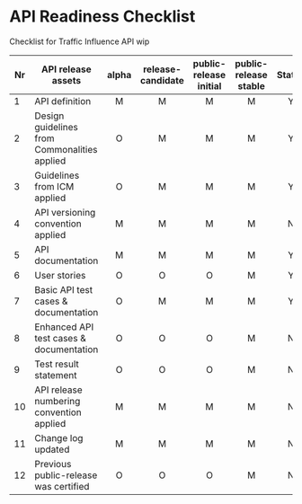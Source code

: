 

# API Readiness Checklist

Checklist for Traffic Influence API wip

| Nr | API release assets  | alpha | release-candidate |  public-release<br>initial | public-release<br> stable | Status | Comments |
|----|----------------------------------------------|:-----:|:-----------------:|:-------:|:------:|:----:|:----:|
|  1 | API definition                               |   M   |         M         |    M    |    M   |   Y  |      |
|  2 | Design guidelines from Commonalities applied |   O   |         M         |    M    |    M   |   Y  |      |
|  3 | Guidelines from ICM applied                  |   O   |         M         |    M    |    M   |   Y  |      |
|  4 | API versioning convention applied            |   M   |         M         |    M    |    M   |   N  |      |
|  5 | API documentation                            |   M   |         M         |    M    |    M   |   Y  |      |
|  6 | User stories                                 |   O   |         O         |    O    |    M   |   Y  |      |
|  7 | Basic API test cases & documentation         |   O   |         M         |    M    |    M   |   Y  |      |
|  8 | Enhanced API test cases & documentation      |   O   |         O         |    O    |    M   |   N  |      |
|  9 | Test result statement                        |   O   |         O         |    O    |    M   |   N  |      |
| 10 | API release numbering convention applied     |   M   |         M         |    M    |    M   |   N  |      |
| 11 | Change log updated                           |   M   |         M         |    M    |    M   |   N  |      |
| 12 | Previous public-release was certified        |   O   |         O         |    O    |    M   |   N  |      |

